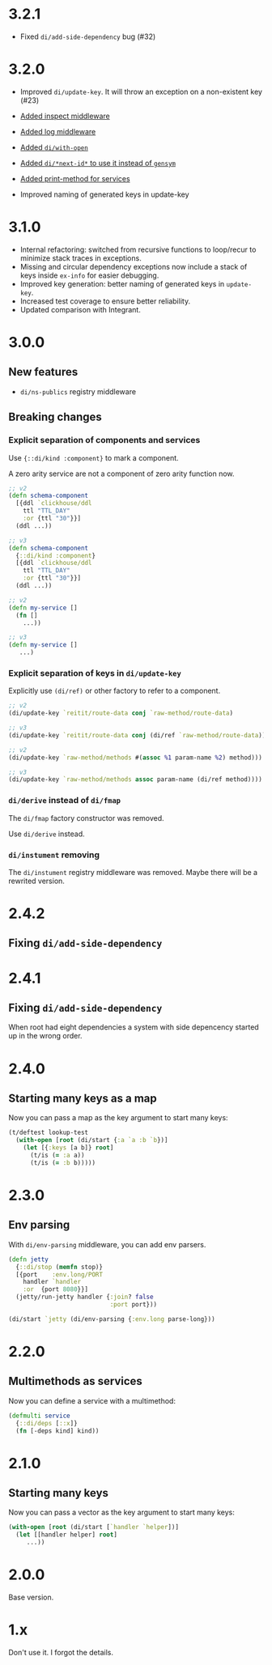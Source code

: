 # 3.2.1

+ Fixed `di/add-side-dependency` bug (#32)

# 3.2.0

+ Improved `di/update-key`. It will throw an exception on a non-existent key (#23)
+ [Added inspect middleware](https://github.com/darkleaf/di/commit/073471c9b3afcbcf52223b4607b9d21aa3865e35)
+ [Added log middleware](https://github.com/darkleaf/di/commit/cd52e5089d791b06004c669e6092eb98b040ef66)
+ [Added `di/with-open`](https://github.com/darkleaf/di/commit/7633474f3a2ed31cd810f73b7e703f7212114dd5)

+ [Added `di/*next-id*` to use it instead of `gensym` ](https://github.com/darkleaf/di/commit/b8ec1887fa5cd669af7663d74e03b2cfd2f0c58c)


+ [Added print-method for services](https://github.com/darkleaf/di/commit/b2868860c9b2a8149903345aebbb404d817c7ce2)
+ Improved naming of generated keys in update-key

# 3.1.0

+ Internal refactoring: switched from recursive functions to loop/recur to minimize stack traces in exceptions.
+ Missing and circular dependency exceptions now include a stack of keys inside `ex-info` for easier debugging.
+ Improved key generation: better naming of generated keys in `update-key`.
+ Increased test coverage to ensure better reliability.
+ Updated comparison with Integrant.

# 3.0.0

## New features

* `di/ns-publics` registry middleware

## Breaking changes

### Explicit separation of components and services

Use `{::di/kind :component}` to mark a component.

A zero arity service are not a component of zero arity function now.


```clojure
;; v2
(defn schema-component
  [{ddl `clickhouse/ddl
    ttl "TTL_DAY"
    :or {ttl "30"}}]
  (ddl ...))

;; v3
(defn schema-component
  {::di/kind :component}
  [{ddl `clickhouse/ddl
    ttl "TTL_DAY"
    :or {ttl "30"}}]
  (ddl ...))
```

```clojure
;; v2
(defn my-service []
  (fn []
    ...))

;; v3
(defn my-service []
   ...)
```

### Explicit separation of keys in `di/update-key`

Explicitly use `(di/ref)` or other factory to refer to a component.


```clojure
;; v2
(di/update-key `reitit/route-data conj `raw-method/route-data)

;; v3
(di/update-key `reitit/route-data conj (di/ref `raw-method/route-data))
```

```clojure
;; v2
(di/update-key `raw-method/methods #(assoc %1 param-name %2) method)))

;; v3
(di/update-key `raw-method/methods assoc param-name (di/ref method))))
```

### `di/derive` instead of `di/fmap`

The `di/fmap` factory constructor was removed.

Use `di/derive` instead.

### `di/instument` removing

The `di/instument` registry middleware was removed. Maybe there will be a rewrited version.

# 2.4.2

## Fixing `di/add-side-dependency`

# 2.4.1

## Fixing `di/add-side-dependency`

When root had eight dependencies a system with side depencency started up in the wrong order.

# 2.4.0

## Starting many keys as a map

Now you can pass a map as the key argument to start many keys:

```clojure
(t/deftest lookup-test
  (with-open [root (di/start {:a `a :b `b})]
    (let [{:keys [a b]} root]
      (t/is (= :a a))
      (t/is (= :b b)))))
```

# 2.3.0

## Env parsing

With `di/env-parsing` middleware, you can add env parsers.

```clojure
(defn jetty
  {::di/stop (memfn stop)}
  [{port    :env.long/PORT
    handler `handler
    :or  {port 8080}}]
  (jetty/run-jetty handler {:join? false
                            :port port}))

(di/start `jetty (di/env-parsing {:env.long parse-long}))
```

# 2.2.0

## Multimethods as services

Now you can define a service with a multimethod:

```clojure
(defmulti service
  {::di/deps [::x]}
  (fn [-deps kind] kind))
```

# 2.1.0

## Starting many keys

Now you can pass a vector as the key argument to start many keys:

```clojure
(with-open [root (di/start [`handler `helper])]
  (let [[handler helper] root]
     ...))
```

# 2.0.0

Base version.

# 1.x

Don't use it. I forgot the details.
